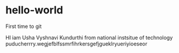 # hello-world
First time to git

HI iam Usha Vyshnavi Kundurthi from national instsitue of technology puducherrry.wegjefblfssmrfihrkersgefjgueklryueriyioeseor
